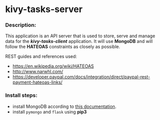 # kivy-tasks-server
### Description:
This application is an API server that is used to store, serve and manage data for the **_kivy-tasks-client_** application. It will use **MongoDB** and will follow the **HATEOAS** constraints as closely as possible.

REST guides and references used:
- https://en.wikipedia.org/wiki/HATEOAS
- http://www.narwhl.com/
- https://developer.paypal.com/docs/integration/direct/paypal-rest-payment-hateoas-links/

### Install steps:
- install MongoDB according to [this documentation](https://docs.mongodb.org/getting-started/shell/installation/).
- install ```pymongo``` and ```flask``` using **pip3**
